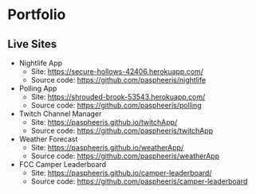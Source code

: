 # Portfolio

## Live Sites
* Nightlife App
  * Site: https://secure-hollows-42406.herokuapp.com/
  * Source code: https://github.com/paspheeris/nightlife
* Polling App
  * Site: https://shrouded-brook-53543.herokuapp.com/
  * Source code: https://github.com/paspheeris/polling 
* Twitch Channel Manager
  * Site: https://paspheeris.github.io/twitchApp/
  * Source code: https://github.com/paspheeris/twitchApp
* Weather Forecast
  * Site: https://paspheeris.github.io/weatherApp/
  * Source code: https://github.com/paspheeris/weatherApp
* FCC Camper Leaderboard
  * Site: https://paspheeris.github.io/camper-leaderboard/
  * Source code: https://github.com/paspheeris/camper-leaderboard
